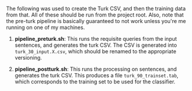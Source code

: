 The following was used to create the Turk CSV, and then the training data from
that.
All of these should be run from the project root.
Also, note that the pre-turk pipeline is basically guaranteed to not work unless
you're me running on one of my machines.

  1. __pipeline_preturk.sh__: This runs the requisite queries from the input 
     sentences, and generates the turk CSV. The CSV is generated into
     `turk_30_input.X.csv`, which should be renamed to the appropriate versioning.

  2. __pipeline_postturk.sh__: This runs the processing on 
     sentences, and generates the turk CSV.
     This produces a file `turk_90_trainset.tab`, which corresponds to the training
     set to be used for the classifier.

